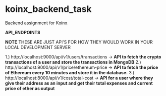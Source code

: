 # koinx_backend_task
Backend assignment for Koinx

__API_ENDPOINTS__

**NOTE** THESE ARE JUST API'S FOR HOW THEY WOULD WORK IN YOUR LOCAL DEVELOPMENT SERVER

1.) http://localhost:9000/api/v1/users/transactions ->  __API to fetch the crypto transactions of a user and store the transactions in MongoDB__
2.) http://localhost:9000/api/v1/price/ethereum-price -> __API to fetch the price of Ethereum every 10 minutes and store it in the database.__
3.) http://localhost:8000/api/v1/cost/total-cost -> __API for a user where they give their address as an input and get their total expenses and current price of ether as output__


